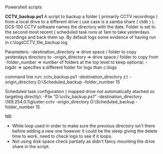 Powershell scripts

**CCTV_backup.ps1**
A script to backup a folder ( primarily CCTV recordings ) from a local drive to a different drive ( use case is a samba share ( ctdb ) ). DCS-100 CCTV software names the directory with the date. Folder is set to the second most recent ( scheduled task runs at 1am to take yesterdays recordings and back them up. By default logs some evidence of having run in c:\logsCCTV_file_backup.log

Parameters:
 -destination_directory =>  drive space / folder to copy yesterdays directory to
 -origin_directory => drive space / folder to copy from
 -folder_number => number of folders at the top level to keep
optional:
 -logdir => specifies a different folder for logs than c:\logs

command line run: 
cctv_backup.ps1 -destination_directory  z:\ -origin_directory D:\Scheduled_backup -folder_number 15


Scheduled task configuration ( mapped drive not automatically atached so targeting directly):
-File "D:\cctv_backup.ps1" -destination_directory  \\169.254.0.1\gluster-cctv -origin_directory D:\Scheduled_backup -folder_number 15

NB:
 - While loop used in order to make sure the previous directory isn't there before adding a new one however it could be the sleep giving the delete time to work,
need to check logs to see if it loops.
 - Not using disk space check partially as didn't fancy mounting the drive share in the script.
